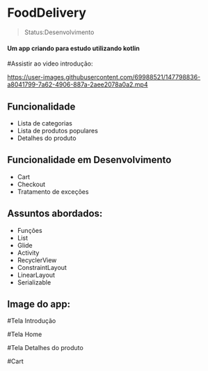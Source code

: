 <h1> FoodDelivery</h1>

>Status:Desenvolvimento

#### Um app criando para estudo utilizando kotlin 

#Assistir ao video introdução:

https://user-images.githubusercontent.com/69988521/147798836-a8041799-7a62-4906-887a-2aee2078a0a2.mp4

## Funcionalidade

+ Lista de categorias
+ Lista de produtos populares
+ Detalhes do produto

## Funcionalidade em Desenvolvimento

+ Cart
+ Checkout
+ Tratamento de exceções 

## Assuntos abordados:

+ Funções
+ List
+ Glide
+ Activity
+ RecyclerView
+ ConstraintLayout
+ LinearLayout
+ Serializable


## Image do app:

#Tela Introdução 



#Tela Home

#Tela Detalhes do produto 

#Cart





